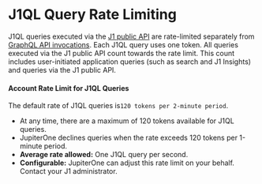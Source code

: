 # J1QL Query Rate Limiting

J1QL queries executed via the [J1 public API](./jupiterone-api.md) are rate-limited separately from [GraphQL API invocations](./rate-limiting.md). Each J1QL query uses one token. All queries executed via the J1 public API count towards the rate limit. This count includes user-initiated application queries (such as search and J1 Insights) and queries via the J1 public API.

#### **Account Rate Limit for J1QL Queries**

The default rate of J1QL queries is`120 tokens per 2-minute period`.

- At any time, there are a maximum of 120 tokens available for J1QL queries.
- JupiterOne declines queries when the rate exceeds 120 tokens per 1-minute period.
- **Average rate allowed:**  One J1QL query per second.
- **Configurable:** JupiterOne can adjust this rate limit on your behalf. Contact your J1 administrator.



